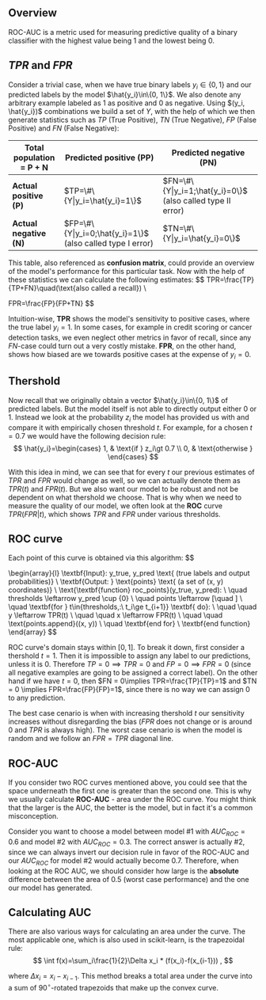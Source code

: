 ## Overview
ROC-AUC is a metric used for measuring predictive quality of a binary classifier with the highest value being $1$ and the lowest being $0$.

## $TPR$ and $FPR$
Consider a trivial case, when we have true binary labels $y_i\in\{0, 1\}$ and our predicted labels by the model $\hat{y_i}\in\{0, 1\}$. We also denote any arbitrary example labeled as $1$ as positive and $0$ as negative. Using $(y_i, \hat{y_i})$ combinations we build a set of $Y$, with the help of which we then generate statistics such as $TP$ (True Positive), $TN$ (True Negative), $FP$ (False Positive) and $FN$ (False Negative):

| Total population = P + N     | Predicted positive (PP)                            | Predicted negative (PN)                               |
|-----------------------------------|----------------------------------------------------|-------------------------------------------------------|
| **Actual positive (P)**           | $TP=\#\{Y\|y_i=\hat{y_i}=1\}$                        | $FN=\#\{Y\|y_i=1;\hat{y_i}=0\}$ (also called type II error) |
| **Actual negative (N)**           | $FP=\#\{Y\|y_i=0;\hat{y_i}=1\}$ (also called type I error)                      | $TN=\#\{Y\|y_i=\hat{y_i}=0\}$                           |

This table, also referenced as **confusion matrix**, could provide an overview of the model's performance for this particular task. Now with the help of these statistics we can calculate the following estimates:
$$
TPR=\frac{TP}{TP+FN}\quad(\text{also called a recall}) \\ 

FPR=\frac{FP}{FP+TN}
$$

Intuition-wise, **TPR** shows the model's sensitivity to positive cases, where the true label $y_i=1$. In some cases, for example in credit scoring or cancer detection tasks, we even neglect other metrics in favor of recall, since any $FN$-case could turn out a very costly mistake. **FPR**, on the other hand, shows how biased are we towards positive cases at the expense of $y_i=0$. 

## Thershold
Now recall that we originally obtain a vector $\hat{y_i}\in\{0, 1\}$ of predicted labels. But the model itself is not able to directly output either $0$ or $1$. Instead we look at the probability $z_i$ the model has provided us with and compare it with empirically chosen threshold $t$. For example, for a chosen $t=0.7$ we would have the following decision rule:
$$
\hat{y_i}=\begin{cases} 1, & \text{if } z_i\gt 0.7 \\ 0, & \text{otherwise } \end{cases}
$$

With this idea in mind, we can see that for every $t$ our previous estimates of $TPR$ and $FPR$ would change as well, so we can actually denote them as $TPR(t)$ and $FPR(t)$. But we also want our model to be robust and not be dependent on what thershold we choose. That is why when we need to measure the quality of our model, we often look at the **ROC** curve $TPR(FPR | t)$, which shows $TPR$ and $FPR$ under various thresholds. 

## ROC curve
Each point of this curve is obtained via this algorithm:
$$


\begin{array}{l}
\textbf{Input}: y\_true, y\_pred \text{ (true labels and output probabilities)} \\
\textbf{Output: } \text{points} \text{ (a set of (x, y) coordinates)} \\
\text{\textbf{function} roc\_points}(y\_true, y\_pred): \\
\quad thresholds \leftarrow y\_pred \cup \{0\} \\
\quad points \leftarrow [\quad ] \\
\quad \textbf{for } t\in\{thresholds\,:\ t_i\ge t_{i+1}\} \textbf{ do}: \\
\quad \quad y \leftarrow TPR(t) \\
\quad \quad x \leftarrow FPR(t) \\
\quad \quad \text{points.append}((x, y)) \\
\quad \textbf{end for} \\
\textbf{end function}
\end{array}
$$

ROC curve's domain stays within $[0, 1]$. To break it down, first consider a thershold $t=1$. Then it is impossible to assign any label to our predictions, unless it is $0$. Therefore $TP=0\implies TPR=0$ and $FP=0\implies FPR=0$ (since all negative examples are going to be assigned a correct label). On the other hand if we have $t=0$, then $FN = 0\implies TPR=\frac{TP}{TP}=1$ and $TN = 0 \implies FPR=\frac{FP}{FP}=1$, since there is no way we can assign $0$ to any prediction.

The best case cenario is when with increasing thershold $t$ our sensitivity increases without disregarding the bias ($FPR$ does not change or is around 0 and $TPR$ is always high). The worst case cenario is when the model is random and we follow an $FPR=TPR$ diagonal line. 

## ROC-AUC
If you consider two ROC curves mentioned above, you could see that the space underneath the first one is greater than the second one. This is why we usually calculate **ROC-AUC** - area under the ROC curve. You might think that the larger is the AUC, the better is the model, but in fact it's a common misconception.

Consider you want to choose a model between model #1 with $AUC_{ROC}=0.6$ and model #2 with $AUC_{ROC}=0.3$. The correct answer is actually #2, since we can always invert our decision rule in favor of the ROC-AUC and our $AUC_{ROC}$ for model #2 would actually become $0.7$. Therefore, when looking at the ROC AUC, we should consider how large is the **absolute** difference between the area of $0.5$ (worst case performance) and the one our model has generated.

## Calculating AUC
There are also various ways for calculating an area under the curve. The most applicable one, which is also used in scikit-learn, is the trapezoidal rule:
$$
\int f(x)=\sum_i\frac{1}{2}\Delta x_i * (f(x_i)-f(x_{i-1})) ,
$$

where $\Delta x_i=x_i-x_{i-1}$. This method breaks a total area under the curve into a sum of $90^\circ$-rotated trapezoids that make up the convex curve.
